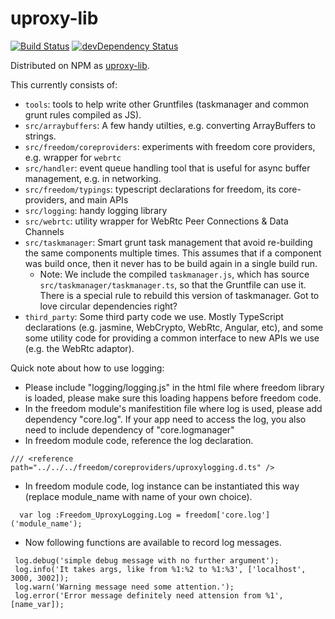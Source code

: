 # uproxy-lib

[![Build Status](https://travis-ci.org/uProxy/uproxy-lib.svg?branch=master)](https://travis-ci.org/uProxy/uproxy-lib) [![devDependency Status](https://david-dm.org/uProxy/uproxy-lib/dev-status.svg)](https://david-dm.org/uProxy/uproxy-lib#info=devDependencies)

Distributed on NPM as [uproxy-lib](https://www.npmjs.org/package/uproxy-lib).

This currently consists of:

 * `tools`: tools to help write other Gruntfiles (taskmanager and common grunt rules compiled as JS).
 * `src/arraybuffers`: A few handy utilties, e.g. converting ArrayBuffers to strings.
 * `src/freedom/coreproviders`: experiments with freedom core providers, e.g. wrapper for `webrtc`
 * `src/handler`: event queue handling tool that is useful for async buffer management, e.g. in networking.
 * `src/freedom/typings`: typescript declarations for freedom, its core-providers, and main APIs
 * `src/logging`: handy logging library
 * `src/webrtc`: utility wrapper for WebRtc Peer Connections & Data Channels
 * `src/taskmanager`: Smart grunt task management that avoid re-building the same components multiple times. This assumes that if a component was build once, then it never has to be build again in a single build run.
   * Note: We include the compiled `taskmanager.js`, which has source `src/taskmanager/taskmanager.ts`, so that the Gruntfile can use it. There is a special rule to rebuild this version of taskmanager. Got to love circular dependencies right?
 * `third_party`: Some third party code we use. Mostly TypeScript declarations (e.g. jasmine, WebCrypto, WebRtc, Angular, etc), and some some utility code for providing a common interface to new APIs we use (e.g. the WebRtc adaptor).


Quick note about how to use logging:

* Please include "logging/logging.js" in the html file where freedom library is loaded, please make sure this loading happens before freedom code.
* In the freedom module's manifestition file where log is used, please add dependency "core.log". If your app need to access the log, you also need to include dependency of "core.logmanager"
* In freedom module code, reference the log declaration.
```
/// <reference path="../../../freedom/coreproviders/uproxylogging.d.ts" />
```
* In freedom module code, log instance can be instantiated this way (replace module_name with name of your own choice). 
```
  var log :Freedom_UproxyLogging.Log = freedom['core.log']('module_name');
```
* Now following functions are available to record log messages. 
```
 log.debug('simple debug message with no further argument');
 log.info('It takes args, like from %1:%2 to %1:%3', ['localhost', 3000, 3002]);
 log.warn('Warning message need some attention.');
 log.error('Error message definitely need attension from %1', [name_var]);
```